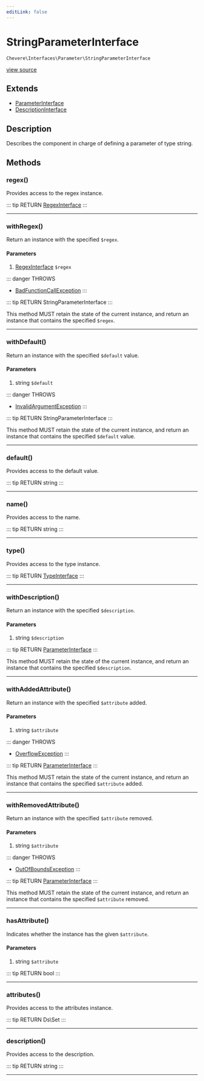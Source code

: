 ```yaml
---
editLink: false
---
```


# StringParameterInterface

`Chevere\Interfaces\Parameter\StringParameterInterface`

[view source](https://github.com/chevere/chevere/blob/master/src/Chevere/Interfaces/Parameter/StringParameterInterface.php)

## Extends

- [ParameterInterface](./ParameterInterface.md)
- [DescriptionInterface](../Description/DescriptionInterface.md)

## Description

Describes the component in charge of defining a parameter of type string.

## Methods

### regex()

Provides access to the regex instance.

::: tip RETURN
[RegexInterface](../Regex/RegexInterface.md)
:::

---

### withRegex()

Return an instance with the specified `$regex`.

#### Parameters

1. [RegexInterface](../Regex/RegexInterface.md) `$regex`

::: danger THROWS
- [BadFunctionCallException](../../Exceptions/Core/BadFunctionCallException.md) 
:::

::: tip RETURN
StringParameterInterface
:::

This method MUST retain the state of the current instance, and return
an instance that contains the specified `$regex`.

---

### withDefault()

Return an instance with the specified `$default` value.

#### Parameters

1. string `$default`

::: danger THROWS
- [InvalidArgumentException](../../Exceptions/Core/InvalidArgumentException.md) 
:::

::: tip RETURN
StringParameterInterface
:::

This method MUST retain the state of the current instance, and return
an instance that contains the specified `$default` value.

---

### default()

Provides access to the default value.

::: tip RETURN
string
:::

---

### name()

Provides access to the name.

::: tip RETURN
string
:::

---

### type()

Provides access to the type instance.

::: tip RETURN
[TypeInterface](../Type/TypeInterface.md)
:::

---

### withDescription()

Return an instance with the specified `$description`.

#### Parameters

1. string `$description`

::: tip RETURN
[ParameterInterface](./ParameterInterface.md)
:::

This method MUST retain the state of the current instance, and return
an instance that contains the specified `$description`.

---

### withAddedAttribute()

Return an instance with the specified `$attribute` added.

#### Parameters

1. string `$attribute`

::: danger THROWS
- [OverflowException](../../Exceptions/Core/OverflowException.md) 
:::

::: tip RETURN
[ParameterInterface](./ParameterInterface.md)
:::

This method MUST retain the state of the current instance, and return
an instance that contains the specified `$attribute` added.

---

### withRemovedAttribute()

Return an instance with the specified `$attribute` removed.

#### Parameters

1. string `$attribute`

::: danger THROWS
- [OutOfBoundsException](../../Exceptions/Core/OutOfBoundsException.md) 
:::

::: tip RETURN
[ParameterInterface](./ParameterInterface.md)
:::

This method MUST retain the state of the current instance, and return
an instance that contains the specified `$attribute` removed.

---

### hasAttribute()

Indicates whether the instance has the given `$attribute`.

#### Parameters

1. string `$attribute`

::: tip RETURN
bool
:::

---

### attributes()

Provides access to the attributes instance.

::: tip RETURN
Ds\Set
:::

---

### description()

Provides access to the description.

::: tip RETURN
string
:::

---
